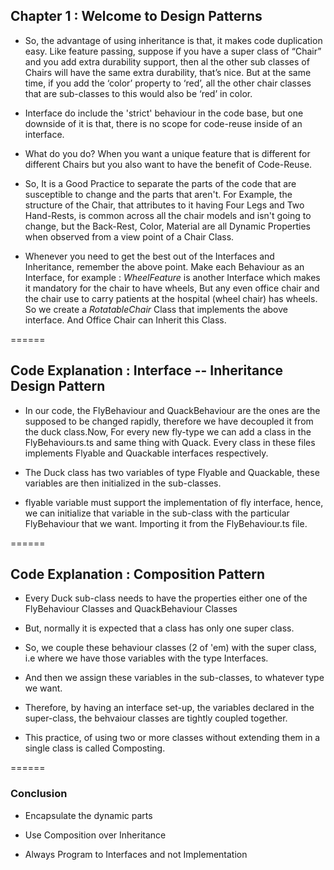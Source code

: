 ## Chapter 1 : Welcome to Design Patterns 

 -  So, the advantage of using inheritance is that, it makes code duplication easy. Like feature passing, suppose if you have a super class of “Chair” and you add extra durability support, then al the other sub classes of  Chairs will have the same extra durability, that’s nice. But at the same time, if you add the ‘color’ property to ‘red’, all the other chair classes that are sub-classes to this would also be ‘red’ in color. 

 - Interface do include the 'strict' behaviour in the code base, but one downside of it is that, there is no scope for code-reuse inside of an interface.  

 - What do you do? When you want a unique feature that is different for different Chairs but you also want to have the benefit of Code-Reuse. 

 - So, It is a Good Practice to separate the parts of the code that are susceptible to change and the parts that aren't. For Example, the structure of the Chair, that attributes to it having Four Legs and Two Hand-Rests, is common across all the chair models and isn't going to change, but the Back-Rest, Color, Material are all Dynamic Properties when observed from a view point of a Chair Class. 

 - Whenever you need to get the best out of the Interfaces and Inheritance, remember the above point. Make each Behaviour as an Interface, for example : *WheelFeature* is another Interface which makes it mandatory for the chair to have wheels, But any even office chair and the chair use to carry patients at the hospital (wheel chair) has wheels. So we create a *RotatableChair* Class that implements the above interface. And Office Chair can Inherit this Class.   

====== 

 ## Code Explanation : Interface -- Inheritance Design Pattern 

 - In our code, the FlyBehaviour and QuackBehaviour are the ones are the supposed to be changed rapidly, therefore we have decoupled it from the duck class.Now, For every new fly-type we can add a class in the FlyBehaviours.ts and same thing with Quack. Every class in these files implements Flyable and Quackable interfaces respectively. 

 - The Duck class has two variables of type Flyable and Quackable, these variables are then initialized in the sub-classes. 

 - flyable variable must support the implementation of fly interface, hence, we can initialize that variable in the sub-class with the particular  FlyBehaviour that we want. Importing it from the FlyBehaviour.ts file. 

====== 

 ## Code Explanation : Composition Pattern 

 - Every Duck sub-class needs to have the properties either one of the FlyBehaviour Classes and QuackBehaviour Classes 

 - But, normally it is expected that a class has only one super class. 

 - So, we couple these behaviour classes (2 of 'em) with the super class, i.e where we have those variables with the type Interfaces. 

 - And then we assign these variables in the sub-classes, to whatever type we want. 

 - Therefore, by having an interface set-up, the variables declared in the super-class, the behvaiour classes are tightly coupled together.  

 - This practice, of using two or more classes without extending them in a single class is called Composting.  

====== 

 ### Conclusion   

 * Encapsulate the dynamic parts 

 * Use Composition over Inheritance 

 * Always Program to Interfaces and not Implementation







